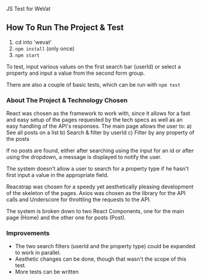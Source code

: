 JS Test for WeVat

## How To Run The Project & Test

1) cd into 'wevat'
2) `npm install` (only once)
3) `npm start`

To test, input various values on the first search bar (userId) or select a property and input a value from the second form group. 

There are also a couple of basic tests, which can be run with `npm test`
 
### About The Project & Technology Chosen

React was chosen as the framework to work with, since it allows for a fast and easy setup of the pages requested by the tech specs as well as an easy handling of the API's responses.
The main page allows the user to:
a) See all posts on a list
b) Search & filter by userId
c) Filter by any property of the posts

If no posts are found, either after searching using the input for an id or after using the dropdown, a message is displayed to notify the user.

The system doesn't allow a user to search for a property type if he hasn't first input a value in the appropriate field.

Reacstrap was chosen for a speedy yet aesthetically pleasing development of the skeleton of the pages. Axios was chosen as the library for the API calls and Underscore for throttling the requests to the API.

The system is broken down to two React Components, one for the main page (Home) and the other one for posts (Post).

### Improvements 

- The two search filters (userId and the property type) could be expanded to work in parallel. 
- Aesthetic changes can be done, though that wasn't the scope of this test.
- More tests can be written